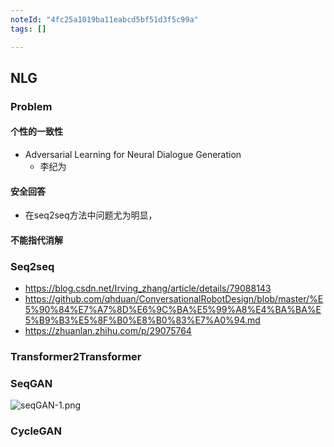 ```yaml
---
noteId: "4fc25a1019ba11eabcd5bf51d3f5c99a"
tags: []

---
```


## NLG

### Problem
#### 个性的一致性
+ Adversarial Learning for Neural Dialogue Generation 
    + 李纪为
#### 安全回答
+ 在seq2seq方法中问题尤为明显，
#### 不能指代消解

### Seq2seq
+ https://blog.csdn.net/Irving_zhang/article/details/79088143
+ https://github.com/qhduan/ConversationalRobotDesign/blob/master/%E5%90%84%E7%A7%8D%E6%9C%BA%E5%99%A8%E4%BA%BA%E5%B9%B3%E5%8F%B0%E8%B0%83%E7%A0%94.md
+ https://zhuanlan.zhihu.com/p/29075764

### Transformer2Transformer

### SeqGAN
![seqGAN-1.png](https://blog-picture-bed.oss-cn-beijing.aliyuncs.com/blog/upload/seqGAN-1.png)

### CycleGAN




